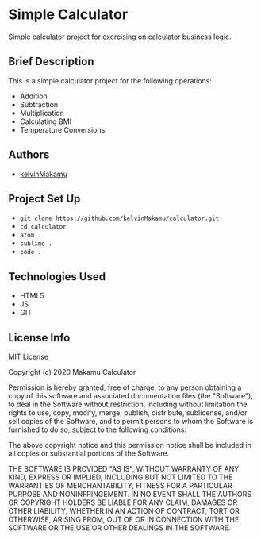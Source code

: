 # Simple Calculator
Simple calculator project for exercising on calculator business logic.
## Brief Description
This is a simple calculator project for the following operations:
* Addition
* Subtraction
* Multiplication
* Calculating BMI
* Temperature Conversions
## Authors
* [kelvinMakamu](https://github.com/kelvinMakamu)
## Project Set Up
* `git clone https://github.com/kelvinMakamu/calculator.git`
* `cd calculator`
* `atom .`
* `sublime .`
* `code .`
## Technologies Used
* HTML5
* JS
* GIT
## License Info
MIT License

Copyright (c) 2020 Makamu Calculator

Permission is hereby granted, free of charge, to any person obtaining a copy of this software and associated documentation files (the "Software"), to deal in the Software without restriction, including without limitation the rights to use, copy, modify, merge, publish, distribute, sublicense, and/or sell copies of the Software, and to permit persons to whom the Software is furnished to do so, subject to the following conditions:

The above copyright notice and this permission notice shall be included in all copies or substantial portions of the Software.

THE SOFTWARE IS PROVIDED "AS IS", WITHOUT WARRANTY OF ANY KIND, EXPRESS OR IMPLIED, INCLUDING BUT NOT LIMITED TO THE WARRANTIES OF MERCHANTABILITY, FITNESS FOR A PARTICULAR PURPOSE AND NONINFRINGEMENT. IN NO EVENT SHALL THE AUTHORS OR COPYRIGHT HOLDERS BE LIABLE FOR ANY CLAIM, DAMAGES OR OTHER LIABILITY, WHETHER IN AN ACTION OF CONTRACT, TORT OR OTHERWISE, ARISING FROM, OUT OF OR IN CONNECTION WITH THE SOFTWARE OR THE USE OR OTHER DEALINGS IN THE SOFTWARE.